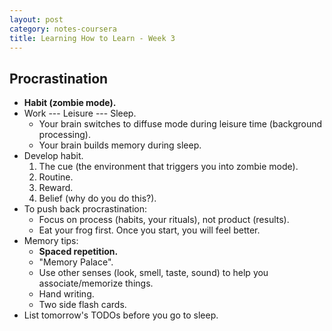 ```yaml
---
layout: post
category: notes-coursera
title: Learning How to Learn - Week 3
---
```


Procrastination
---------------

* **Habit (zombie mode).**
* Work --- Leisure --- Sleep.
  * Your brain switches to diffuse mode during leisure time (background processing).
  * Your brain builds memory during sleep.
* Develop habit.
  1. The cue (the environment that triggers you into zombie mode).
  2. Routine.
  3. Reward.
  4. Belief (why do you do this?).
* To push back procrastination:
  - Focus on process (habits, your rituals), not product (results).
  - Eat your frog first.  Once you start, you will feel better.
* Memory tips:
  - **Spaced repetition.**
  - "Memory Palace".
  - Use other senses (look, smell, taste, sound) to help you associate/memorize things.
  - Hand writing.
  - Two side flash cards.
* List tomorrow's TODOs before you go to sleep.
